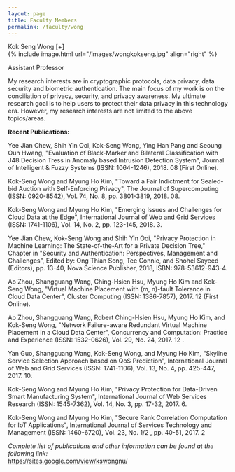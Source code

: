 ```yaml
---
layout: page
title: Faculty Members
permalink: /faculty/wong
---
```


<div class="container" markdown="1">
<div class="header" markdown="1">Kok Seng Wong  [+]
</div>
<div class="content" markdown="1" style="min-height: 200px;">
{% include image.html url="/images/wongkokseng.jpg" align="right" %}

Assistant Professor

My research interests are in cryptographic protocols, data privacy, data security and biometric authentication. The main focus of my work is on the conciliation of privacy, security, and privacy awareness. My ultimate research goal is to help users to protect their data privacy in this technology era. However, my research interests are not limited to the above topics/areas. 

<b>Recent Publications:</b>

Yee Jian Chew, Shih Yin Ooi, Kok-Seng Wong, Ying Han Pang and Seoung Oun Hwang, "Evaluation of Black-Marker and Bilateral Classification with J48 Decision Tress in Anomaly based Intrusion Detection System", Journal of Intelligent & Fuzzy Systems (ISSN: 1064-1246), 2018. 08 (First Online).  

Kok-Seng Wong and Myung Ho Kim, "Toward a Fair Indictment for Sealed-bid Auction with Self-Enforcing Privacy", The Journal of Supercomputing (ISSN: 0920-8542), Vol. 74, No. 8, pp. 3801-3819, 2018. 08.  

Kok-Seng Wong and Myung Ho Kim, "Emerging Issues and Challenges for Cloud Data at the Edge", International Journal of Web and Grid Services (ISSN: 1741-1106), Vol. 14, No. 2,  pp. 123-145, 2018. 3.  

Yee Jian Chew, Kok-Seng Wong and Shih Yin Ooi, "Privacy Protection in Machine Learning: The State-of-the-Art for a Private Decision Tree," Chapter in "Security and Authentication: Perspectives, Management and Challenges", Edited by: Ong Thian Song, Tee Connie, and Shohel Sayeed (Editors), pp. 13-40, Nova Science Publisher, 2018, ISBN: 978-53612-943-4.

Ao Zhou, Shangguang Wang, Ching-Hsien Hsu, Myung Ho Kim and Kok-Seng Wong, "Virtual Machine Placement with (m, n)-fault Tolerance in Cloud Data Center", Cluster Computing (ISSN: 1386-7857), 2017. 12 (First Online).  

Ao Zhou, Shangguang Wang, Robert Ching-Hsien Hsu, Myung Ho Kim, and Kok-Seng Wong, "Network Failure-aware Redundant Virtual Machine Placement in a Cloud Data Center", Concurrency and Computation: Practice and Experience (ISSN: 1532-0626), Vol. 29, No. 24,  2017. 12 .

Yan Guo, Shangguang Wang, Kok-Seng Wong, and Myung Ho Kim, "Skyline Service Selection Approach based on QoS Prediction", International Journal of Web and Grid Services (ISSN: 1741-1106), Vol. 13, No. 4, pp. 425-447, 2017. 10.  

Kok-Seng Wong and Myung Ho Kim, "Privacy Protection for Data-Driven Smart Manufacturing System", International Journal of Web Services Research  (ISSN: 1545-7362), Vol. 14, No. 3, pp. 17-32, 2017. 6. 

Kok-Seng Wong and Myung Ho Kim, "Secure Rank Correlation Computation for IoT Applications", International Journal of Services Technology and Management (ISSN: 1460-6720), Vol. 23, No. 1/2 , pp. 40-51, 2017. 2  

<I>Complete list of publications and other information can be found at the following link:</I><br> <a href="https://sites.google.com/view/kswongnu/" target="_blank">https://sites.google.com/view/kswongnu/ </a>

</div>
</div>
